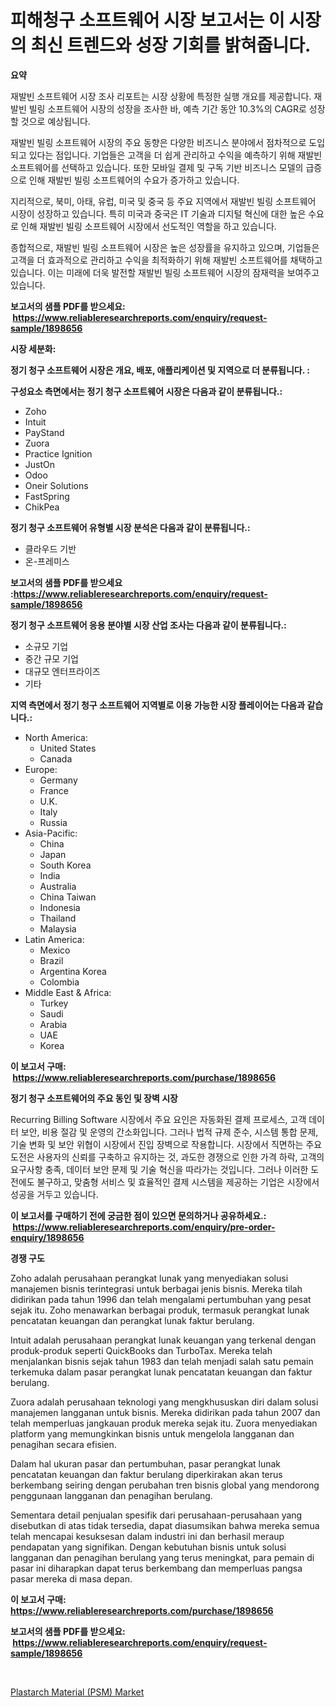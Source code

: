 <p><h1>피해청구 소프트웨어 시장 보고서는 이 시장의 최신 트렌드와 성장 기회를 밝혀줍니다.</h1></p><p><strong>요약</strong></p>
<p><p>재발빈 소프트웨어 시장 조사 리포트는 시장 상황에 특정한 실행 개요를 제공합니다. 재발빈 빌링 소프트웨어 시장의 성장을 조사한 바, 예측 기간 동안 10.3%의 CAGR로 성장할 것으로 예상됩니다.</p><p>재발빈 빌링 소프트웨어 시장의 주요 동향은 다양한 비즈니스 분야에서 점차적으로 도입되고 있다는 점입니다. 기업들은 고객을 더 쉽게 관리하고 수익을 예측하기 위해 재발빈 소프트웨어를 선택하고 있습니다. 또한 모바일 결제 및 구독 기반 비즈니스 모델의 급증으로 인해 재발빈 빌링 소프트웨어의 수요가 증가하고 있습니다.</p><p>지리적으로, 북미, 아태, 유럽, 미국 및 중국 등 주요 지역에서 재발빈 빌링 소프트웨어 시장이 성장하고 있습니다. 특히 미국과 중국은 IT 기술과 디지털 혁신에 대한 높은 수요로 인해 재발빈 빌링 소프트웨어 시장에서 선도적인 역할을 하고 있습니다.</p><p>종합적으로, 재발빈 빌링 소프트웨어 시장은 높은 성장률을 유지하고 있으며, 기업들은 고객을 더 효과적으로 관리하고 수익을 최적화하기 위해 재발빈 소프트웨어를 채택하고 있습니다. 이는 미래에 더욱 발전할 재발빈 빌링 소프트웨어 시장의 잠재력을 보여주고 있습니다.</p></p>
<p><strong>보고서의 샘플 PDF를 받으세요: &nbsp;<a href="https://www.reliableresearchreports.com/enquiry/request-sample/1898656">https://www.reliableresearchreports.com/enquiry/request-sample/1898656</a></strong></p>
<p><strong>시장 세분화:</strong></p>
<p><strong> 정기 청구 소프트웨어 시장은 개요, 배포, 애플리케이션 및 지역으로 더 분류됩니다. :</strong></p>
<p><strong>구성요소 측면에서는 정기 청구 소프트웨어 시장은 다음과 같이 분류됩니다.:</strong></p>
<p><ul><li>Zoho</li><li>Intuit</li><li>PayStand</li><li>Zuora</li><li>Practice Ignition</li><li>JustOn</li><li>Odoo</li><li>Oneir Solutions</li><li>FastSpring</li><li>ChikPea</li></ul></p>
<p><strong> 정기 청구 소프트웨어 유형별 시장 분석은 다음과 같이 분류됩니다.:</strong></p>
<p><ul><li>클라우드 기반</li><li>온-프레미스</li></ul></p>
<p><strong>보고서의 샘플 PDF를 받으세요 :<a href="https://www.reliableresearchreports.com/enquiry/request-sample/1898656">https://www.reliableresearchreports.com/enquiry/request-sample/1898656</a></strong></p>
<p><strong> 정기 청구 소프트웨어 응용 분야별 시장 산업 조사는 다음과 같이 분류됩니다.:</strong></p>
<p><ul><li>소규모 기업</li><li>중간 규모 기업</li><li>대규모 엔터프라이즈</li><li>기타</li></ul></p>
<p><strong>지역 측면에서 정기 청구 소프트웨어 지역별로 이용 가능한 시장 플레이어는 다음과 같습니다.:</strong></p>
<p><ul>
    <li>
        North America:
        <ul>
            <li>United States</li>
            <li>Canada</li>
        </ul>
    </li>
    <li>
        Europe:
        <ul>
            <li>Germany</li>
            <li>France</li>
            <li>U.K.</li>
            <li>Italy</li>
            <li>Russia</li>
        </ul>
    </li>
    <li>
        Asia-Pacific:
        <ul>
            <li>China</li>
            <li>Japan</li>
            <li>South Korea</li>
            <li>India</li>
            <li>Australia</li>
            <li>China Taiwan</li>
            <li>Indonesia</li>
            <li>Thailand</li>
            <li>Malaysia</li>
        </ul>
    </li>
    <li>
        Latin America:
        <ul>
            <li>Mexico</li>
            <li>Brazil</li>
            <li>Argentina Korea</li>
            <li>Colombia</li>
        </ul>
    </li>
    <li>
        Middle East & Africa:
        <ul>
            <li>Turkey</li>
            <li>Saudi</li>
            <li>Arabia</li>
            <li>UAE</li>
            <li>Korea</li>
        </ul>
    </li>
    </ul></p>
<p><strong>이 보고서 구매: &nbsp;<a href="https://www.reliableresearchreports.com/purchase/1898656">https://www.reliableresearchreports.com/purchase/1898656</a></strong></p>
<p><strong>정기 청구 소프트웨어의 주요 동인 및 장벽 시장</strong></p>
<p><p>Recurring Billing Software 시장에서 주요 요인은 자동화된 결제 프로세스, 고객 데이터 보안, 비용 절감 및 운영의 간소화입니다. 그러나 법적 규제 준수, 시스템 통합 문제, 기술 변화 및 보안 위협이 시장에서 진입 장벽으로 작용합니다. 시장에서 직면하는 주요 도전은 사용자의 신뢰를 구축하고 유지하는 것, 과도한 경쟁으로 인한 가격 하락, 고객의 요구사항 충족, 데이터 보안 문제 및 기술 혁신을 따라가는 것입니다. 그러나 이러한 도전에도 불구하고, 맞춤형 서비스 및 효율적인 결제 시스템을 제공하는 기업은 시장에서 성공을 거두고 있습니다.</p></p>
<p><strong>이 보고서를 구매하기 전에 궁금한 점이 있으면 문의하거나 공유하세요.: &nbsp;<a href="https://www.reliableresearchreports.com/enquiry/pre-order-enquiry/1898656">https://www.reliableresearchreports.com/enquiry/pre-order-enquiry/1898656</a></strong></p>
<p><strong>경쟁 구도</strong></p>
<p><p>Zoho adalah perusahaan perangkat lunak yang menyediakan solusi manajemen bisnis terintegrasi untuk berbagai jenis bisnis. Mereka tilah didirikan pada tahun 1996 dan telah mengalami pertumbuhan yang pesat sejak itu. Zoho menawarkan berbagai produk, termasuk perangkat lunak pencatatan keuangan dan perangkat lunak faktur berulang.</p><p>Intuit adalah perusahaan perangkat lunak keuangan yang terkenal dengan produk-produk seperti QuickBooks dan TurboTax. Mereka telah menjalankan bisnis sejak tahun 1983 dan telah menjadi salah satu pemain terkemuka dalam pasar perangkat lunak pencatatan keuangan dan faktur berulang.</p><p>Zuora adalah perusahaan teknologi yang mengkhususkan diri dalam solusi manajemen langganan untuk bisnis. Mereka didirikan pada tahun 2007 dan telah memperluas jangkauan produk mereka sejak itu. Zuora menyediakan platform yang memungkinkan bisnis untuk mengelola langganan dan penagihan secara efisien.</p><p>Dalam hal ukuran pasar dan pertumbuhan, pasar perangkat lunak pencatatan keuangan dan faktur berulang diperkirakan akan terus berkembang seiring dengan perubahan tren bisnis global yang mendorong penggunaan langganan dan penagihan berulang.</p><p>Sementara detail penjualan spesifik dari perusahaan-perusahaan yang disebutkan di atas tidak tersedia, dapat diasumsikan bahwa mereka semua telah mencapai kesuksesan dalam industri ini dan berhasil meraup pendapatan yang signifikan. Dengan kebutuhan bisnis untuk solusi langganan dan penagihan berulang yang terus meningkat, para pemain di pasar ini diharapkan dapat terus berkembang dan memperluas pangsa pasar mereka di masa depan.</p></p>
<p><strong>이 보고서 구매: &nbsp; <a href="https://www.reliableresearchreports.com/purchase/1898656">https://www.reliableresearchreports.com/purchase/1898656</a></strong></p>
<p><strong>보고서의 샘플 PDF를 받으세요: &nbsp;<a href="https://www.reliableresearchreports.com/enquiry/request-sample/1898656">https://www.reliableresearchreports.com/enquiry/request-sample/1898656</a></strong><strong></strong></p>
<p>&nbsp;</p>
<p><p><a href="https://picayune-night-cbd.notion.site/Plastarch-Material-PSM-Market-Growth-Market-Trends-COVID-19-Impact-and-Forecasts-for-period-fro-f82ba5d2cfe9477c912d1281e291fd43">Plastarch Material (PSM) Market</a></p></p>